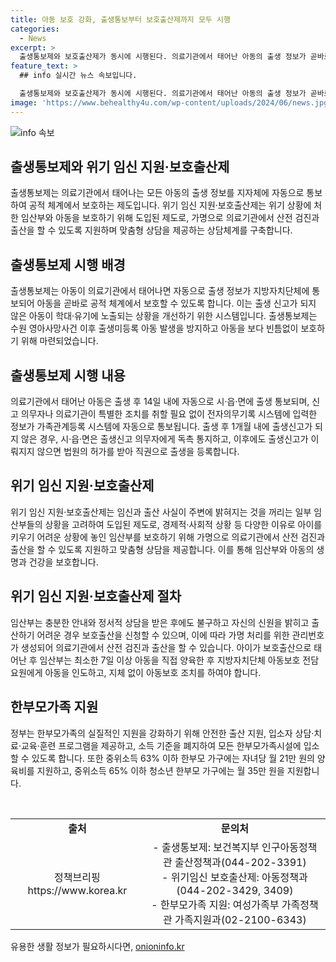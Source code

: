 ```yaml
---
title: 아동 보호 강화, 출생통보부터 보호출산제까지 모두 시행
categories:
  - News
excerpt: >
  출생통보제와 보호출산제가 동시에 시행된다. 의료기관에서 태어난 아동의 출생 정보가 곧바로 지자체에 통보되어 공적 체계에서 보호된다. 이에 더해 위기 임신부에게 가명으로 의료기관에서 산전 검진과 출산을 할 수 있도록 하고 맞춤형 상담을 지원하는 상담체계가 구축되었다. 이러한 제도들은 아동을 빈틈없이 보호하기 위한 조치로 마련되었으며, 정보시스템과 상담전화를 통해 시행이 원활하게 이루어질 것으로 기대된다.
feature_text: >
  ## info 실시간 뉴스 속보입니다.

  출생통보제와 보호출산제가 동시에 시행된다. 의료기관에서 태어난 아동의 출생 정보가 곧바로 지자체에 통보되어 공적 체계에서 보호된다. 이에 더해 위기 임신부에게 가명으로 의료기관에서 산전 검진과 출산을 할 수 있도록 하고 맞춤형 상담을 지원하는 상담체계가 구축되었다. 이러한 제도들은 아동을 빈틈없이 보호하기 위한 조치로 마련되었으며, 정보시스템과 상담전화를 통해 시행이 원활하게 이루어질 것으로 기대된다.
image: 'https://www.behealthy4u.com/wp-content/uploads/2024/06/news.jpg'
---
```


<p><img src="https://www.behealthy4u.com/wp-content/uploads/2024/06/news.jpg" alt="info 속보" /></p>

<h2 data-ke-size="size26">출생통보제와 위기 임신 지원·보호출산제</h2>

<p data-ke-size="size16">출생통보제는 의료기관에서 태어나는 모든 아동의 출생 정보를 지자체에 자동으로 통보하여 공적 체계에서 보호하는 제도입니다. 위기 임신 지원·보호출산제는 위기 상황에 처한 임산부와 아동을 보호하기 위해 도입된 제도로, 가명으로 의료기관에서 산전 검진과 출산을 할 수 있도록 지원하며 맞춤형 상담을 제공하는 상담체계를 구축합니다.</p>

<h2 data-ke-size="size26">출생통보제 시행 배경</h2>

<p data-ke-size="size16">출생통보제는 아동이 의료기관에서 태어나면 자동으로 출생 정보가 지방자치단체에 통보되어 아동을 곧바로 공적 체계에서 보호할 수 있도록 합니다. 이는 출생 신고가 되지 않은 아동이 학대·유기에 노출되는 상황을 개선하기 위한 시스템입니다. 출생통보제는 수원 영아사망사건 이후 출생미등록 아동 발생을 방지하고 아동을 보다 빈틈없이 보호하기 위해 마련되었습니다.</p>

<h2 data-ke-size="size26">출생통보제 시행 내용</h2>

<p data-ke-size="size16">의료기관에서 태어난 아동은 출생 후 14일 내에 자동으로 시·읍·면에 출생 통보되며, 신고 의무자나 의료기관이 특별한 조치를 취할 필요 없이 전자의무기록 시스템에 입력한 정보가 가족관계등록 시스템에 자동으로 통보됩니다. 출생 후 1개월 내에 출생신고가 되지 않은 경우, 시·읍·면은 출생신고 의무자에게 독촉 통지하고, 이후에도 출생신고가 이뤄지지 않으면 법원의 허가를 받아 직권으로 출생을 등록합니다.</p>

<h2 data-ke-size="size26">위기 임신 지원·보호출산제</h2>

<p data-ke-size="size16">위기 임신 지원·보호출산제는 임신과 출산 사실이 주변에 밝혀지는 것을 꺼리는 일부 임산부들의 상황을 고려하여 도입된 제도로, 경제적·사회적 상황 등 다양한 이유로 아이를 키우기 어려운 상황에 놓인 임산부를 보호하기 위해 가명으로 의료기관에서 산전 검진과 출산을 할 수 있도록 지원하고 맞춤형 상담을 제공합니다. 이를 통해 임산부와 아동의 생명과 건강을 보호합니다.</p>

<h2 data-ke-size="size26">위기 임신 지원·보호출산제 절차</h2>

<p data-ke-size="size16">임산부는 충분한 안내와 정서적 상담을 받은 후에도 불구하고 자신의 신원을 밝히고 출산하기 어려운 경우 보호출산을 신청할 수 있으며, 이에 따라 가명 처리를 위한 관리번호가 생성되어 의료기관에서 산전 검진과 출산을 할 수 있습니다. 아이가 보호출산으로 태어난 후 임산부는 최소한 7일 이상 아동을 직접 양육한 후 지방자치단체 아동보호 전담요원에게 아동을 인도하고, 지체 없이 아동보호 조치를 하여야 합니다.</p>

<h2 data-ke-size="size26">한부모가족 지원</h2>

<p data-ke-size="size16">정부는 한부모가족의 실질적인 지원을 강화하기 위해 안전한 출산 지원, 입소자 상담·치료·교육·훈련 프로그램을 제공하고, 소득 기준을 폐지하여 모든 한부모가족시설에 입소할 수 있도록 합니다. 또한 중위소득 63% 이하 한부모 가구에는 자녀당 월 21만 원의 양육비를 지원하고, 중위소득 65% 이하 청소년 한부모 가구에는 월 35만 원을 지원합니다.</p>

<p data-ke-size="size16">&nbsp;</p>

<table>
    <tbody>
        <tr>
            <td style="text-align: center; height: 17px;"><b>출처</b></td>
            <td style="text-align: center; height: 17px;"><b>문의처</b></td>
        </tr>
        <tr>
            <td style="text-align: center; height: 17px;">정책브리핑 https://www.korea.kr</td>
            <td style="text-align: center; height: 17px;">- 출생통보제: 보건복지부 인구아동정책관 출산정책과(044-202-3391)<br>- 위기임신 보호출산제: 아동정책과(044-202-3429, 3409)<br>- 한부모가족 지원: 여성가족부 가족정책관 가족지원과(02-2100-6343)</td>
        </tr>
    </tbody>
</table>
유용한 생활 정보가 필요하시다면, <a href="https://onioninfo.kr" rel="dofollow">onioninfo.kr</a>



